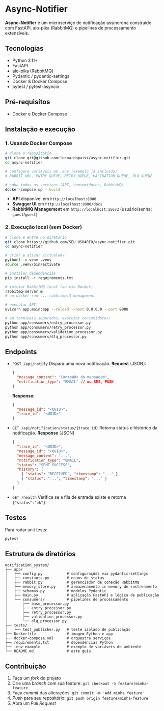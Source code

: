 # Async-Notifier

**Async-Notifier** é um microserviço de notificação assíncrona construído com FastAPI, aio-pika (RabbitMQ) e pipelines de processamento extensíveis.

## Tecnologias

- Python 3.11+
- FastAPI
- aio-pika (RabbitMQ)
- Pydantic / pydantic-settings
- Docker & Docker Compose
- pytest / pytest-asyncio

## Pré-requisitos

- Docker e Docker Compose

## Instalação e execução

### 1. Usando Docker Compose

```bash
# clone o repositório
git clone git@github.com:leonardopaivx/async-notifier.git
cd async-notifier

# configure variáveis em .env (exemplo já incluído)
# RABBIT_URL, ENTRY_QUEUE, RETRY_QUEUE, VALIDATION_QUEUE, DLQ_QUEUE

# suba todos os serviços (API, consumidores, RabbitMQ)
docker-compose up --build
```

- **API** disponível em `http://localhost:8000`
- **Swagger UI** em `http://localhost:8000/docs`
- **RabbitMQ Management** em `http://localhost:15672` (usuário/senha: `guest`/`guest`)

### 2. Execução local (sem Docker)

```bash
# clone e entre no diretório
git clone https://github.com/SEU_USUARIO/async-notifier.git
cd async-notifier

# criar e ativar virtualenv
python3 -m venv .venv
source .venv/bin/activate

# instalar dependências
pip install -r requirements.txt

# iniciar RabbitMQ local (ou via Docker)
rabbitmq-server &
# ou docker run ... rabbitmq:3-management

# executar API
uvicorn app.main:app --reload --host 0.0.0.0 --port 8000

# em terminais separados, executar consumidores:
python app/consumers/entry_processor.py
python app/consumers/retry_processor.py
python app/consumers/validation_processor.py
python app/consumers/dlq_processor.py
```

## Endpoints

- `POST /api/notify`
  Dispara uma nova notificação.
  **Request** (JSON):

  ```json
  {
    "message_content": "Conteúdo da mensagem",
    "notification_type": "EMAIL" // ou SMS, PUSH
  }
  ```

  **Response**:

  ```json
  {
    "message_id": "<UUID>",
    "trace_id": "<UUID>"
  }
  ```

- `GET /api/notification/status/{trace_id}`
  Retorna status e histórico da notificação.
  **Response** (JSON):

  ```json
  {
    "trace_id": "<UUID>",
    "message_id": "<UUID>",
    "message_content": "...",
    "notification_type": "EMAIL",
    "status": "SENT_SUCCESS",
    "history": [
      { "status": "RECEIVED", "timestamp": "..." },
      { "status": "...", "timestamp": "..." }
    ]
  }
  ```

- `GET /health`
  Verifica se a fila de entrada existe e retorna `{"status":"ok"}`.

## Testes

Para rodar unit tests:

```bash
pytest
```

## Estrutura de diretórios

```
notification_system/
├── app/
│   ├── config.py           # configurações via pydantic-settings
│   ├── constants.py        # enums de status
│   ├── rabbit.py           # gerenciador de conexão RabbitMQ
│   ├── memory_store.py     # armazenamento in-memory de rastreamento
│   ├── schemas.py          # modelos Pydantic
│   ├── main.py             # aplicação FastAPI e lógica de publicação
│   └── consumers/          # pipelines de processamento
│       ├── base_processor.py
│       ├── entry_processor.py
│       ├── retry_processor.py
│       ├── validation_processor.py
│       └── dlq_processor.py
├── tests/
│   └── test_publisher.py   # teste isolado de publicação
├── Dockerfile              # imagem Python e app
├── docker-compose.yml      # orquestra serviços
├── requirements.txt        # dependências Python
├── .env-example            # exemplo de variáveis de ambiente
└── README.md               # este guia
```

## Contribuição

1. Faça um _fork_ do projeto
2. Crie uma _branch_ com sua feature: `git checkout -b feature/minha-feature`
3. Faça _commit_ das alterações: `git commit -m 'Add minha feature'`
4. _Push_ para seu repositório: `git push origin feature/minha-feature`
5. Abra um _Pull Request_
